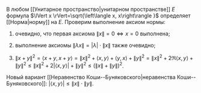 В любом [[Унитарное пространство|унитарном пространстве]] $E$ формула $\lVert x \rVert=\sqrt{\left\langle x, x\right\rangle }$ определяет [[Норма|норму]] на $E$. Проверим выполнение аксиом нормы:

1)  очевидно, что первая аксиома $\lVert x \rVert=0 \Longleftrightarrow x=0$ выполнена;

2)  выполнение аксиомы $\lVert \lambda x \rVert=\lvert \lambda \rvert\cdot\lVert x \rVert$ также очевидно;

3)  $\lVert x+y \rVert^2=\left\langle x+y, x+y\right\rangle =\lVert x \rVert^2 + \left\langle x, y\right\rangle +\left\langle y, x\right\rangle + \lVert y \rVert^2=\lVert x \rVert^2 + 2\Re\left\langle x, y\right\rangle + \lVert y \rVert^2\leqslant \lVert x \rVert^2 + 2\lvert \left\langle x, y\right\rangle  \rvert + \lVert y \rVert^2 \leqslant \left( \lVert x \rVert+\lVert y \rVert\right)^2$.

Новый вариант [[Неравенство Коши--Буняковского|неравенства Коши--Буняковского]]: $\lvert \left\langle x, y\right\rangle  \rvert\leqslant\lVert x \rVert\cdot\lVert y \rVert$.